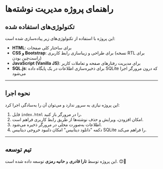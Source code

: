 # راهنمای پروژه مدیریت نوشته‌ها

## تکنولوژی‌های استفاده شده
این پروژه با استفاده از تکنولوژی‌های زیر پیاده‌سازی شده است:
- **HTML**: برای ساختار کلی صفحات
- **CSS و Bootstrap**: برای طراحی و زیباسازی رابط کاربری (نسخه RTL برای راست‌چین بودن)
- **JavaScript (Vanilla JS)**: برای مدیریت رفتارهای صفحه و تعاملات کاربر
- **SQL.js**: برای ذخیره‌سازی اطلاعات در یک پایگاه داده SQLite که درون مرورگر اجرا می‌شود

---

## نحوه اجرا

این پروژه نیازی به سرور ندارد و می‌توان آن را به‌سادگی اجرا کرد:
1. فایل `index.html` را در مرورگر باز کنید.
2. امکان افزودن، ویرایش و حذف نوشته‌ها از طریق رابط کاربری فراهم است.
3. اطلاعات به‌صورت محلی در مرورگر ذخیره می‌شود.
4. دکمه "دانلود دیتابیس" امکان دلنبود خروجی دیتابیس SQLite را فراهم می‌کند.

---

## تیم توسعه
این پروژه توسط **تارا قادری** و **حانیه رمزی** توسعه داده شده است. 😊🚀

